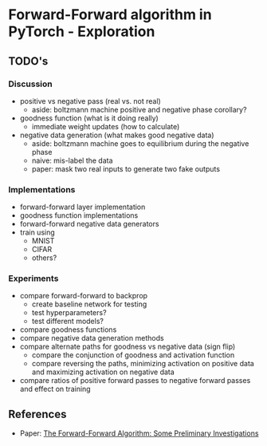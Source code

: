# Forward-Forward algorithm in PyTorch - Exploration

## TODO's

### Discussion
- positive vs negative pass (real vs. not real)
  - aside: boltzmann machine positive and negative phase corollary?
- goodness function (what is it doing really)
  - immediate weight updates (how to calculate)
- negative data generation (what makes good negative data)
  - aside: boltzmann machine goes to equilibrium during the negative phase
  - naive: mis-label the data
  - paper: mask two real inputs to generate two fake outputs

### Implementations
- forward-forward layer implementation
- goodness function implementations
- forward-forward negative data generators
- train using
  - MNIST
  - CIFAR
  - others?

### Experiments
- compare forward-forward to backprop
  - create baseline network for testing
  - test hyperparameters?
  - test different models?
- compare goodness functions
- compare negative data generation methods
- compare alternate paths for goodness vs negative data (sign flip)
  - compare the conjunction of goodness and activation function
  - compare reversing the paths, minimizing activation on positive data and maximizing activation on negative data
- compare ratios of positive forward passes to negative forward passes and effect on training

## References

- Paper: [The Forward-Forward Algorithm: Some Preliminary Investigations](https://arxiv.org/pdf/2212.13345.pdf)